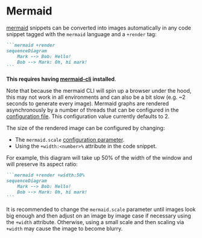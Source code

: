 # Mermaid

[mermaid](https://mermaid.js.org/) snippets can be converted into images automatically in any code snippet tagged with 
the `mermaid` language and a `+render` tag:

~~~markdown
```mermaid +render
sequenceDiagram
    Mark --> Bob: Hello!
    Bob --> Mark: Oh, hi mark!
```
~~~

**This requires having [mermaid-cli](https://github.com/mermaid-js/mermaid-cli) installed**.

Note that because the mermaid CLI will spin up a browser under the hood, this may not work in all environments and can 
also be a bit slow (e.g. ~2 seconds to generate every image). Mermaid graphs are rendered asynchronously by a number of 
threads that can be configured in the [configuration file](configuration.html#snippet-rendering-threads). This 
configuration value currently defaults to 2.

The size of the rendered image can be configured by changing:
* The `mermaid.scale` [configuration parameter](configuration.html#mermaid-scaling).
* Using the `+width:<number>%` attribute in the code snippet.

For example, this diagram will take up 50% of the width of the window and will preserve its aspect ratio:

~~~markdown
```mermaid +render +width:50%
sequenceDiagram
    Mark --> Bob: Hello!
    Bob --> Mark: Oh, hi mark!
```
~~~

It is recommended to change the `mermaid.scale` parameter until images look big enough and then adjust on an image by 
image case if necessary using the `+width` attribute. Otherwise, using a small scale and then scaling via `+width` may 
cause the image to become blurry.
